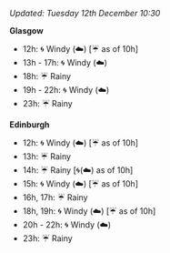 *Updated: Tuesday 12th December 10:30*

**Glasgow**

* 12h: :cyclone: Windy (:cloud:) [:umbrella: as of 10h]
* 13h - 17h: :cyclone: Windy (:cloud:)
* 18h: :umbrella: Rainy
* 19h - 22h: :cyclone: Windy (:cloud:)
* 23h: :umbrella: Rainy

**Edinburgh**

* 12h: :cyclone: Windy (:cloud:) [:umbrella: as of 10h]
* 13h: :umbrella: Rainy
* 14h: :umbrella: Rainy [:cyclone:(:cloud:) as of 10h]
* 15h: :cyclone: Windy (:cloud:) [:umbrella: as of 10h]
* 16h, 17h: :umbrella: Rainy
* 18h, 19h: :cyclone: Windy (:cloud:) [:umbrella: as of 10h]
* 20h - 22h: :cyclone: Windy (:cloud:)
* 23h: :umbrella: Rainy
